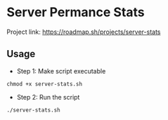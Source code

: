 # Server Permance Stats
Project link: https://roadmap.sh/projects/server-stats

## Usage
- Step 1: Make script executable
```
chmod +x server-stats.sh
```

- Step 2: Run the script
```
./server-stats.sh
```

